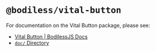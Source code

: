 # `@bodiless/vital-button`

For documentation on the Vital Button package, please see:

- [Vital Button | BodilessJS Docs](https://johnsonandjohnson.github.io/Bodiless-JS/#/VitalDesignSystem/Components/VitalButton/)
- [`doc/` Directory](./doc)
